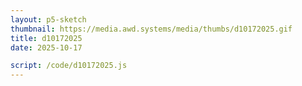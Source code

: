 ```yaml
---
layout: p5-sketch
thumbnail: https://media.awd.systems/media/thumbs/d10172025.gif
title: d10172025
date: 2025-10-17

script: /code/d10172025.js
---
```

